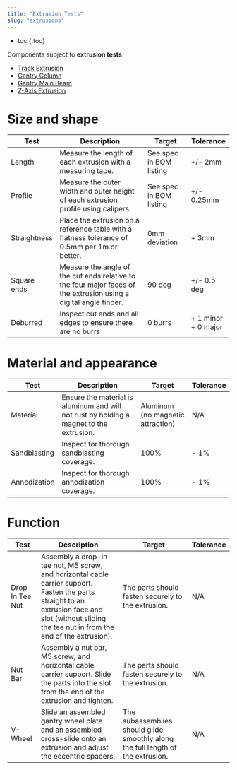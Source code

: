 ```yaml
---
title: "Extrusion Tests"
slug: "extrusions"
---
```


* toc
{:toc}

Components subject to **extrusion tests**:

* [Track Extrusion](../../extras/bom/extrusions.md#track-extrusion)
* [Gantry Column](../../extras/bom/extrusions.md#gantry-column)
* [Gantry Main Beam](../../extras/bom/extrusions.md#gantry-main-beam)
* [Z-Axis Extrusion](../../extras/bom/extrusions.md#z-axis-extrusion)

# Size and shape

|Test         |Description  |Target       |Tolerance    |
|-------------|-------------|-------------|-------------|
|Length       |Measure the length of each extrusion with a measuring tape.|See spec in BOM listing|+/- 2mm
|Profile      |Measure the outer width and outer height of each extrusion profile using calipers.|See spec in BOM listing|+/- 0.25mm
|Straightness |Place the extrusion on a reference table with a flatness tolerance of 0.5mm per 1m or better.|0mm deviation|+ 3mm
|Square ends  |Measure the angle of the cut ends relative to the four major faces of the extrusion using a digital angle finder.|90 deg|+/- 0.5 deg
|Deburred     |Inspect cut ends and all edges to ensure there are no burrs|0 burrs|+ 1 minor<br>+ 0 major

# Material and appearance

|Test         |Description  |Target       |Tolerance    |
|-------------|-------------|-------------|-------------|
|Material     |Ensure the material is aluminum and will not rust by holding a magnet to the extrusion.|Aluminum (no magnetic attraction)|N/A
|Sandblasting |Inspect for thorough sandblasting coverage.|100%|- 1%
|Annodization |Inspect for thorough annodization coverage.|100%|- 1%

# Function

|Test         |Description  |Target       |Tolerance    |
|-------------|-------------|-------------|-------------|
|Drop-In Tee Nut|Assembly a drop-in tee nut, M5 screw, and horizontal cable carrier support. Fasten the parts straight to an extrusion face and slot (without sliding the tee nut in from the end of the extrusion).|The parts should fasten securely to the extrusion.|N/A
|Nut Bar      |Assembly a nut bar, M5 screw, and horizontal cable carrier support. Slide the parts into the slot from the end of the extrusion and tighten.|The parts should fasten securely to the extrusion.|N/A
|V-Wheel      |Slide an assembled gantry wheel plate and an assembled cross-slide onto an extrusion and adjust the eccentric spacers.|The subassemblies should glide smoothly along the full length of the extrusion.|N/A

